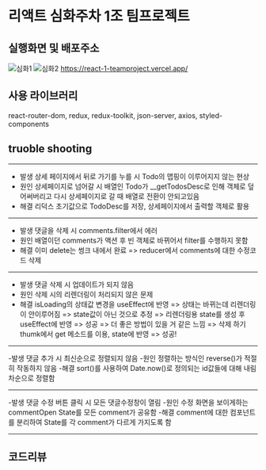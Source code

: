 # 리액트 심화주차 1조 팀프로젝트

## 실행화면 및 배포주소

![심화1](https://user-images.githubusercontent.com/117638805/207820790-1d317de1-f54b-4b0a-98fd-71e873619501.png)
![심화2](https://user-images.githubusercontent.com/117638805/207820811-201c5e60-77af-4dc2-bc72-1161a9015149.png)
https://react-1-teamproject.vercel.app/

## 사용 라이브러리

react-router-dom, redux, redux-toolkit, json-server, axios, styled-components

## truoble shooting

---

- 발생
  상세 페이지에서 뒤로 가기를 누를 시
  Todo의 맵핑이 이루어지지 않는 현상
- 원인
  상세페이지로 넘어갈 시 배열인 Todo가
  \_\_getTodosDesc로 인해 객체로 덮어써버리고
  다시 상세페이지로 갈 때 배열로 전환이 안되고있음
- 해결
  리덕스 초기값으로 TodoDesc를 저장, 상세페이지에서 출력할 객체로 활용

---

- 발생
  댓글을 삭제 시 comments.filter에서 에러
- 원인
  배열이던 comments가 액션 후 빈 객체로 바뀌어서
  filter를 수행하지 못함
- 해결
  이미 delete는 썽크 내에서 완료 => reducer에서 comments에 대한 수정코드 삭제

---

- 발생
  댓글 삭제 시 업데이트가 되지 않음
- 원인
  삭제 시의 리렌더링이 처리되지 않은 문제
- 해결
  isLoading의 상태값 변경을 useEffect에 반영
  => 상태는 바뀌는데 리렌더링이 안이루어짐 => state값이 아닌 것으로 추정
  => 리렌더링용 state를 생성 후 useEffect에 반영 => 성공 => 더 좋은 방법이 있을 거 같은 느낌
  => 삭제 하기 thumk에서 get 메소드를 이용, state에 반영 => 성공!

---

-발생
댓글 추가 시 최신순으로 정렬되지 않음 -원인
정렬하는 방식인 reverse()가 적절히 작동하지 않음 -해결
sort()를 사용하여 Date.now()로 정의되는 id값들에 대해 내림차순으로 정렬함

---

-발생
댓글 수정 버튼 클릭 시 모든 댓글수정창이 열림 -원인
수정 화면을 보이게하는 commentOpen State를 모든 comment가 공유함 -해결
comment에 대한 컴포넌트를 분리하여 State를 각 comment가 다르게 가지도록 함

---

## 코드리뷰
